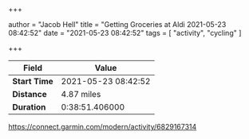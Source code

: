 +++

author = "Jacob Hell"
title = "Getting Groceries at Aldi 2021-05-23 08:42:52"
date = "2021-05-23 08:42:52"
tags = [
    "activity", "cycling"
]

+++

<!--more-->

|Field  |Value  |
|--- | --- |
|**Start Time**|2021-05-23 08:42:52|
|**Distance**|4.87 miles|
|**Duration**|0:38:51.406000|

https://connect.garmin.com/modern/activity/6829167314